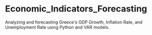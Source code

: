 # Economic_Indicators_Forecasting
Analyzing and forecasting Greece's GDP Growth, Inflation Rate, and Unemployment Rate using Python and VAR models.
